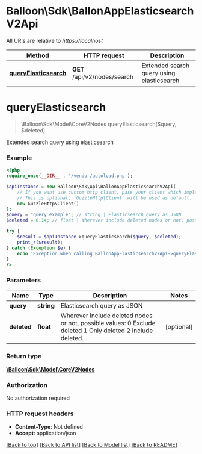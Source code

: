 # Balloon\Sdk\BallonAppElasticsearchV2Api

All URIs are relative to *https://localhost*

Method | HTTP request | Description
------------- | ------------- | -------------
[**queryElasticsearch**](BallonAppElasticsearchV2Api.md#queryElasticsearch) | **GET** /api/v2/nodes/search | Extended search query using elasticsearch


# **queryElasticsearch**
> \Balloon\Sdk\Model\CoreV2Nodes queryElasticsearch($query, $deleted)

Extended search query using elasticsearch

### Example
```php
<?php
require_once(__DIR__ . '/vendor/autoload.php');

$apiInstance = new Balloon\Sdk\Api\BallonAppElasticsearchV2Api(
    // If you want use custom http client, pass your client which implements `GuzzleHttp\ClientInterface`.
    // This is optional, `GuzzleHttp\Client` will be used as default.
    new GuzzleHttp\Client()
);
$query = "query_example"; // string | Elasticsearch query as JSON
$deleted = 8.14; // float | Wherever include deleted nodes or not, possible values:  0 Exclude deleted 1 Only deleted 2 Include deleted.

try {
    $result = $apiInstance->queryElasticsearch($query, $deleted);
    print_r($result);
} catch (Exception $e) {
    echo 'Exception when calling BallonAppElasticsearchV2Api->queryElasticsearch: ', $e->getMessage(), PHP_EOL;
}
?>
```

### Parameters

Name | Type | Description  | Notes
------------- | ------------- | ------------- | -------------
 **query** | **string**| Elasticsearch query as JSON |
 **deleted** | **float**| Wherever include deleted nodes or not, possible values:  0 Exclude deleted 1 Only deleted 2 Include deleted. | [optional]

### Return type

[**\Balloon\Sdk\Model\CoreV2Nodes**](../Model/CoreV2Nodes.md)

### Authorization

No authorization required

### HTTP request headers

 - **Content-Type**: Not defined
 - **Accept**: application/json

[[Back to top]](#) [[Back to API list]](../../README.md#documentation-for-api-endpoints) [[Back to Model list]](../../README.md#documentation-for-models) [[Back to README]](../../README.md)

